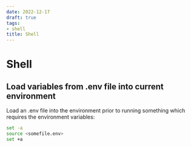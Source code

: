 ```yaml
---
date: 2022-12-17
draft: true
tags:
- shell
title: Shell
---
```


# Shell

## Load variables from .env file into current environment
Load an .env file into the environment prior to running something which requires the environment variables:
```bash
set -a
source <somefile.env>
set +a
```